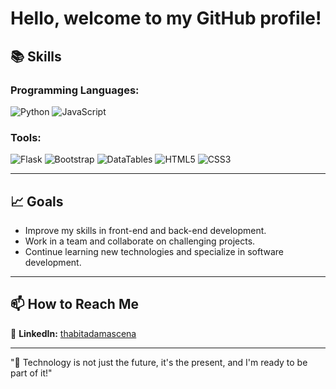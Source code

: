 #  Hello, welcome to my GitHub profile!

## 📚 Skills  


### Programming Languages:
![Python](https://img.shields.io/badge/Python-3776AB?style=for-the-badge&logo=python&logoColor=white)
![JavaScript](https://img.shields.io/badge/JavaScript-F7DF1E?style=for-the-badge&logo=javascript&logoColor=black)

### Tools:
![Flask](https://img.shields.io/badge/Flask-000000?style=for-the-badge&logo=flask&logoColor=white)
![Bootstrap](https://img.shields.io/badge/Bootstrap-7952B3?style=for-the-badge&logo=bootstrap&logoColor=white)
![DataTables](https://img.shields.io/badge/DataTables-3366cc?style=for-the-badge&logo=databricks&logoColor=white)
![HTML5](https://img.shields.io/badge/HTML5-E34F26?style=for-the-badge&logo=html5&logoColor=white)
![CSS3](https://img.shields.io/badge/CSS3-1572B6?style=for-the-badge&logo=css3&logoColor=white)

---

## 📈 Goals  
- Improve my skills in front-end and back-end development.  
- Work in a team and collaborate on challenging projects.  
- Continue learning new technologies and specialize in software development.

---

## 📫 How to Reach Me  
🔗 **LinkedIn:** [thabitadamascena](https://www.linkedin.com/in/thabita-damascena-243689205/)


---

"🎯 Technology is not just the future, it's the present, and I'm ready to be part of it!"
